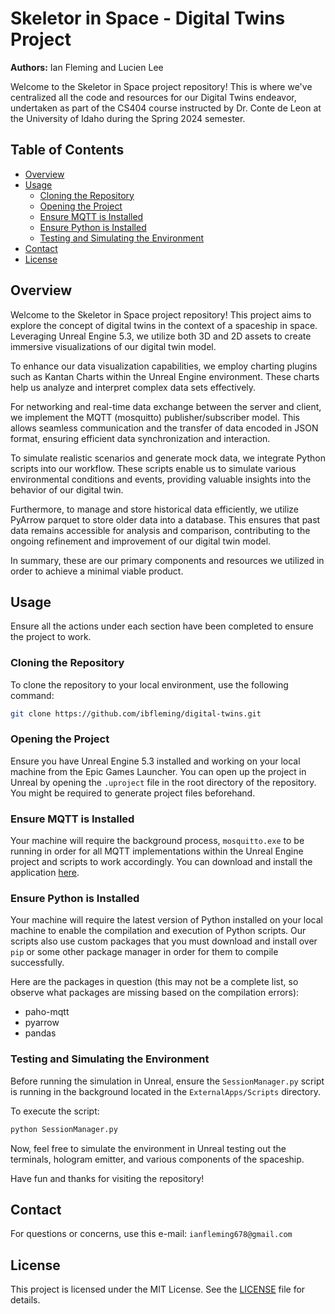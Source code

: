 # Skeletor in Space - Digital Twins Project

**Authors:** Ian Fleming and Lucien Lee

Welcome to the Skeletor in Space project repository! This is where we've centralized all the code and resources for our Digital Twins endeavor, undertaken as part of the CS404 course instructed by Dr. Conte de Leon at the University of Idaho during the Spring 2024 semester.

## Table of Contents
- [Overview](#overview)
- [Usage](#usage)
  - [Cloning the Repository](#cloning-the-repository)
  - [Opening the Project](#opening-the-project)
  - [Ensure MQTT is Installed](#ensure-mqtt-is-installed)
  - [Ensure Python is Installed](#ensure-python-is-installed)
  - [Testing and Simulating the Environment](#testing-and-simulating-the-environment)
- [Contact](#contact)
- [License](#license)

## Overview

Welcome to the Skeletor in Space project repository! This project aims to explore the concept of digital twins in the context of a spaceship in space. Leveraging Unreal Engine 5.3, we utilize both 3D and 2D assets to create immersive visualizations of our digital twin model.

To enhance our data visualization capabilities, we employ charting plugins such as Kantan Charts within the Unreal Engine environment. These charts help us analyze and interpret complex data sets effectively.

For networking and real-time data exchange between the server and client, we implement the MQTT (mosquitto) publisher/subscriber model. This allows seamless communication and the transfer of data encoded in JSON format, ensuring efficient data synchronization and interaction.

To simulate realistic scenarios and generate mock data, we integrate Python scripts into our workflow. These scripts enable us to simulate various environmental conditions and events, providing valuable insights into the behavior of our digital twin.

Furthermore, to manage and store historical data efficiently, we utilize PyArrow parquet to store older data into a database. This ensures that past data remains accessible for analysis and comparison, contributing to the ongoing refinement and improvement of our digital twin model.

In summary, these are our primary components and resources we utilized in order to achieve a minimal viable product.

## Usage

Ensure all the actions under each section have been completed to ensure the project to work.

### Cloning the Repository

To clone the repository to your local environment, use the following command:

```bash
git clone https://github.com/ibfleming/digital-twins.git
```

### Opening the Project

Ensure you have Unreal Engine 5.3 installed and working on your local machine from the Epic Games Launcher.
You can open up the project in Unreal by opening the ```.uproject``` file in the root directory of the repository.
You might be required to generate project files beforehand.

### Ensure MQTT is Installed

Your machine will require the background process, ```mosquitto.exe``` to be running in order for all MQTT implementations within the Unreal Engine project
and scripts to work accordingly. You can download and install the application [here](https://mosquitto.org/download/). 

### Ensure Python is Installed

Your machine will require the latest version of Python installed on your local machine to enable the compilation and execution of Python scripts.
Our scripts also use custom packages that you must download and install over ```pip``` or some other package manager in order for them to compile successfully.

Here are the packages in question (this may not be a complete list, so observe what packages are missing based on the compilation errors):
- paho-mqtt
- pyarrow
- pandas

### Testing and Simulating the Environment

Before running the simulation in Unreal, ensure the ```SessionManager.py``` script is running in the background located in the ```ExternalApps/Scripts``` directory.

To execute the script:
```bash
python SessionManager.py
```

Now, feel free to simulate the environment in Unreal testing out the terminals, hologram emitter, and various components of the spaceship.

Have fun and thanks for visiting the repository!

## Contact

For questions or concerns, use this e-mail: ```ianfleming678@gmail.com```

## License

This project is licensed under the MIT License. See the [LICENSE](LICENSE) file for details.

